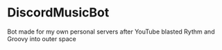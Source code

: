 # DiscordMusicBot
Bot made for my own personal servers after YouTube blasted Rythm and Groovy into outer space
